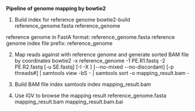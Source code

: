 **Pipeline of genome mapping by bowtie2**

1. Build index for reference genome
  bowtie2-build reference_genome.fasta reference_genome
  
  reference genome in FastA format: reference_genome.fasta
  reference genome index file prefix: reference_genome

2. Map reads against with reference genome and generate sorted BAM file by coordinates
  bowtie2 -x reference_genome -1 PE.R1.fastq -2 PE.R2.fastq [-u SE.fastq] [-I -X ] [--no-mixed --no-discordant] [-p threads#] | samtools view -bS - | samtools sort -o mapping_result.bam -

3. Build BAM file index
  samtools index mapping_result.bam

4. Use IGV to browse the mapping result
  reference_genome.fasta
  mapping_result.bam
  mapping_result.bam.bai
